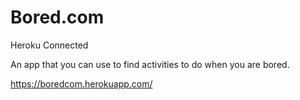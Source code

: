 # Bored.com
Heroku Connected

An app that you can use to find activities to do when you are bored.

https://boredcom.herokuapp.com/
